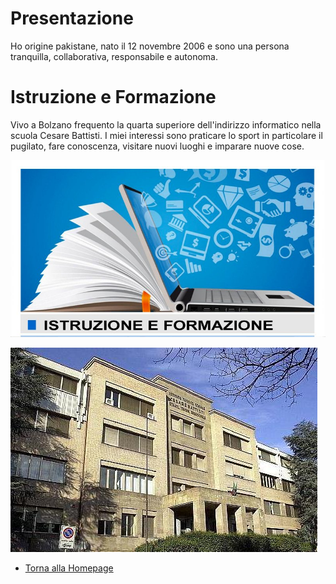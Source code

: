 # Presentazione

Ho origine pakistane, nato il 12 novembre 2006 e sono una persona tranquilla, collaborativa, responsabile e autonoma.

# Istruzione e Formazione

Vivo a Bolzano frequento la quarta superiore dell'indirizzo informatico nella scuola Cesare Battisti. 
I miei interessi sono praticare lo sport in particolare il pugilato, fare conoscenza, visitare nuovi luoghi e imparare 
nuove cose.

![Istruzione e Formazione](https://raw.githubusercontent.com/faizan-nd/faizan-nd.github.io/main/istruzione-e-formazione.jpg)

![ITE Battisti](https://github.com/faizan-nd/faizan-nd.github.io/blob/main/ite%20battisit.jpg)
* [Torna alla Homepage](README.md)
